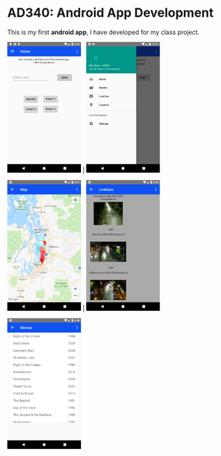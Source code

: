 # AD340: Android App Development

This is my first **android app**, I have developed 
for my class project. 

<img src="Screenshots/Screenshot_1527734175.png" height="300px"> | <img src="Screenshots/Screenshot_1536358863.png" height="300px">

<img src="Screenshots/Map.png" height = "300px"> | <img src="Screenshots/LiveCam.png" height = "300px">

<img src="Screenshots/Movies.png" height = "300px">



